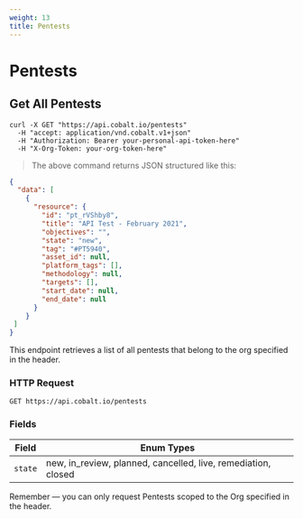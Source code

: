 ```yaml
---
weight: 13
title: Pentests
---
```


# Pentests

## Get All Pentests

```shell
curl -X GET "https://api.cobalt.io/pentests" 
  -H "accept: application/vnd.cobalt.v1+json" 
  -H "Authorization: Bearer your-personal-api-token-here" 
  -H "X-Org-Token: your-org-token-here"

```

> The above command returns JSON structured like this:

```json
{
  "data": [
    {
      "resource": {
        "id": "pt_rVShby8",
        "title": "API Test - February 2021",
        "objectives": "",
        "state": "new",
        "tag": "#PT5940",
        "asset_id": null,
        "platform_tags": [],
        "methodology": null,
        "targets": [],
        "start_date": null,
        "end_date": null
      }
    }
 ]
}
```

This endpoint retrieves a list of all pentests that belong to the org specified in the header.


### HTTP Request

`GET https://api.cobalt.io/pentests`


### Fields

Field     | Enum Types
--------- | -----------
`state`   | new, in_review, planned, cancelled, live, remediation, closed



<aside class="success">
Remember — you can only request Pentests scoped to the Org specified in the header.
</aside>
